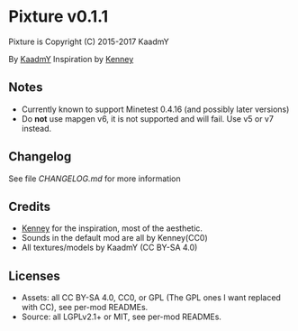 
# Pixture v0.1.1

Pixture is Copyright (C) 2015-2017 KaadmY

By [KaadmY](https://github.com/kaadmy)
Inspiration by [Kenney](http://kenney.nl)

## Notes

- Currently known to support Minetest 0.4.16 (and possibly later versions)
- Do **not** use mapgen v6, it is not supported and will fail. Use v5 or v7
 instead.

## Changelog

See file *CHANGELOG.md* for more information

## Credits

- [Kenney](http://kenney.nl) for the inspiration, most of the aesthetic.
- Sounds in the default mod are all by Kenney(CC0)
- All textures/models by KaadmY (CC BY-SA 4.0)

## Licenses

- Assets: all CC BY-SA 4.0, CC0, or GPL (The GPL ones I want replaced with CC),
 see per-mod READMEs.
- Source: all LGPLv2.1+ or MIT, see per-mod READMEs.
